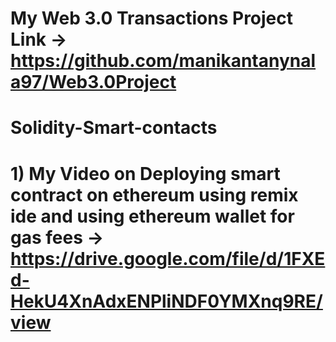 # My Web 3.0 Transactions Project Link -> https://github.com/manikantanynala97/Web3.0Project



# Solidity-Smart-contacts


# 1) My Video on Deploying smart contract on ethereum using remix ide and using ethereum wallet for gas fees -> https://drive.google.com/file/d/1FXEd-HekU4XnAdxENPliNDF0YMXnq9RE/view
